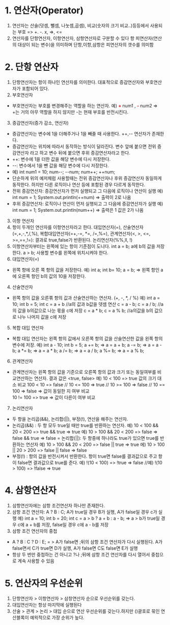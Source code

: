 # 1. 연산자(Operator)

1. 연산자는 산술(덧셈, 뺄셈, 나눗셈,곱셈), 비교(숫자의 크기 비교..)등등에서 사용되는 부호 => +. -. x, =>, <=
2. 연산자를 단항연산자, 이항연산자, 삼항연산자로 구분할 수 있다 항 피연산자(연산의 대상이 되는 변수)을 의미하며 단항,이항,삼항은 피연산자의 갯수를 의미함

# 2. 단항 연산자
1. 단항연산자는 항이 하나인 연산자를 의미한다. 대표적으로 증감연산자와 부호연산자가 포함되어 있다.
2. 부호연산자
- 부호연산자는 부호를 변경해주는 역할을 하는 연산자. 예) <b style="color:red"> + </b>num1 , <b style="color:red"> - </b>num2 => +는 거의 아무 역할을 하지 않지만
-는 현재 부호를 반전시킨다.
3. 증감연산자(증가 감소, 연산자)
- 증감연산자는 변수에 1을 더해주거나 1을 빼줄 때 사용한다.
++,-- 연산자가 존재한다.
- 증감연산자는 위치에 따라서 동작하는 방식이 달라진다. 변수 앞에 붙으면 전위 증감연산자 라고 하고 변수 뒤에 붙으면 후위 증감연산자라고 한다.
- ++: 변수에 1을 더한 값을 해당 변수에 다시 저장한다.
- --: 변수에서 1을 뺀 값을 해당 변수에 다시 저장한다.
- 예) int num1 = 10; num--; --num; num++; ++num;
- 단순하게 위의 예저체럼 사용할때는 전위 증감연산자나 후위 증감연산자 동일하게 동작한다. 하지만 다른 로직이나 연산 등에 포함된 경우 다르게 동작한다.
- 전위 증감연산자: 증감연산자가 먼저 실행되고 그 다음에 로직이나 연산이 실행 예) int num = 1; System.out.println(++num) => 출력이 2로 나옴
- 후위 증감연산자: 로직이나 연산이 먼저 실행되고 그 다음에 증감연산자가 실행 예) int num = 1; System.out.println(num++) => 출력은 1 값은 2가 나옴

3. 이항 연산자
1. 항이 두개인 연산자를 이항연산자라고 한다. 대입연산자(=), 산술연산자(=,+,-,*,/,%), 복합대입연산자(=+,-=, *=, /=,%=), 관계연산자(<, >, <=, >=,==,!=): 결과로 true,false가 반환된다.
   논리연산자(%%,ll, !)
2. 이항연산자부터는 왼쪽에 있는 항이 기준점이 도니다. int a = b; a에 b의 값을 저장한다. a > b; 사용할 변수를 왼쪽에 위치시켜야 한다.
3. 대입연산자(=)
- 왼쪽 항에 오른 쪽 항의 값을 저장한다. 예) int a; int b= 10; a = b; => 왼쪽 항인 a에 오른쪽 항인 b의 값의 10을 저장한다.

4. 산술연산자
- 왼쪽 항의 값을 오른쪾 항의 값과 산술연산하는 연산자. (+, -, *, / %) 
예) int a = 10; 
    int b = 5; 
    int c = a + b  //a의 값과 b값을 뎃셈 연산
    c = a - b;
    c = a / b;  //a의 값을 b의값으로 나눈 몫을 c에 저장
    c = a * b;
    c = a % b;  //a의값을 b의 값으로 나누 나머지 값을 c에 저장
5. 복합 대입 연산자
- 복합 대입 연산자는  왼쪽 항의 값에서 오른쪽 항의 값을 산술연산한 값을 왼쪽 항의 변수에 저장. 
예) int a - 10;
    int b = 5;
    a += b; => a = a + b;
    a -= b; => a = a - b;
    a *= b; => a = a * b;
    a /= b; => a = a / b;
    a %= b; => a = a % b;    

6. 관계연산자
- 관계연산자는 왼쪽 항의 값을 기준으로 오른쪽 항의 값과 크기 또는 동일여부를 비교연산하는 연산자. 결과 값은 <true, false>
예) 10 < 100 => true 값의 크기 대소 비교
    100 < 10 => false   //
    10 <= 100 => true   //
    10 >= 100 => false  //
    10 == 100 => false => 값이 동일한 지 여부 비교  
    10 != 100 => true => 값이 다른이 여부 비교
7. 논리연산자
- 두 항을 논리곱(&&), 논리합(||), 부정(!), 연산을 해주는 연산자.
- 논리곱(&&) : 두 항 모두 true일 때만 true를 반환하는 연산자. 
예) 10 < 100 && 20 < 200  =>  true && true => true
예) 10 > 100 && 20 < 200 => false => false && true => false
= 논리합(||): 두 항중에 하나라도 true가 있으면 true를 반환하는 연산자 
예) 10 > 100 && 20 < 200 => false || true => true
에) 10 > 100 || 20 > 200 => false || false => false
- 부정(!) : 항의 값을 반전시켜서 반환한다. 항이 true면 false를 결과값으로 주고 항이 false면 결과값으로 true를 준다.
예) !(10 < 100) => !true => false    //예)    !(10 > 100) => !false => true

# 4. 삼항연산자
1. 삼항연산자에는 삼항 조건연산자 하나만 존재한다.
2. 삼항 조건 연산자: A ? B : C;
 A가 true일 경우 B가 실행,
 A가 false일 경우 c가 실행
 예) int a = 10;
     int b = 20;
     int c = a > b ? a + b
     : a - b; => a > b가 true일 경우 c에 a + b를 저장, false일 경우 c에 a - b를 저장
 3. 삼항 조건 연산자의 중첩
 - A ? B : C ? D : E; = > A가 false면 ;뒤의 삼항 조건 연산자가 다시 실행된다. A가 false면서 C가 true면 D가 실행, A가 false면 C도 false면 E가 실행
 - 항상 두 번만 중첩하는 건 아니고 ?나 ;뒤에 삼항 조건 연산자를 다시 열어서 중첩으로 계속 사용할 수 있음

 # 5. 연산자의 우선순위
 1. 단항연산자 > 이항연산자 > 삼창연산자 순으로 우선순위를 갖는다.
 2. 대입연산자는 항상 마지막에 실행된다
 3. 산술 > 관계 > 논리 > 대입 순으로 연산 우선순위를 갖는다.하지만 ()괄호로 묶인 연산블록이 예왹적으로 가장 순위가 높다.  
   